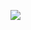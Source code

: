 ![](https://komarev.com/ghpvc/?username=yvoisen&color=73ae21&style=plastic&label=STALKERS&base=4274)
